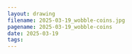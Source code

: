 ```yaml
---
layout: drawing
filename: 2025-03-19_wobble-coins.jpg
pagename: 2025-03-19_wobble-coins
date: 2025-03-19
tags:
---
```

